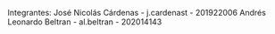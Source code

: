 Integrantes:
 José Nicolás Cárdenas - j.cardenast - 201922006
 Andrés Leonardo Beltran - al.beltran - 202014143

